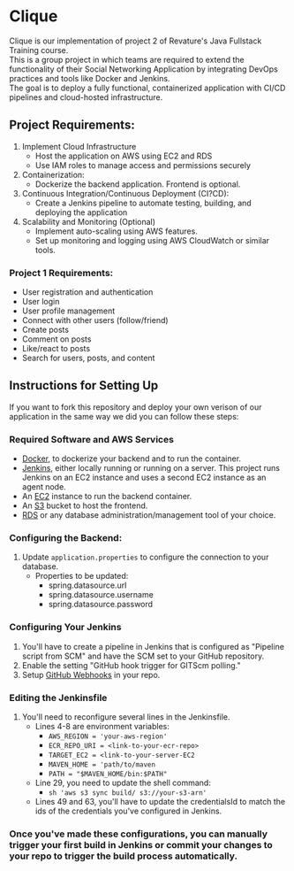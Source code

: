 # Clique
Clique is our implementation of project 2 of Revature's Java Fullstack Training course. \
This is a group project in which teams are required to extend the functionality of their Social Networking Application by integrating DevOps practices and tools like Docker and Jenkins. \
The goal is to deploy a fully functional, containerized application with CI/CD pipelines and cloud-hosted infrastructure. 

## Project Requirements:
1. Implement Cloud Infrastructure
    - Host the application on AWS using EC2 and RDS
    - Use IAM roles to manage access and permissions securely
2. Containerization: 
    - Dockerize the backend application. Frontend is optional.
3. Continuous Integration/Continuous Deployment (CI?CD):
    - Create a Jenkins pipeline to automate testing, building, and deploying the application
4. Scalability and Monitoring (Optional)
    - Implement auto-scaling using AWS features.
    - Set up monitoring and logging using AWS CloudWatch or similar tools. 

### Project 1 Requirements: 
- User registration and authentication
- User login
- User profile management
- Connect with other users (follow/friend)
- Create posts
- Comment on posts
- Like/react to posts
- Search for users, posts, and content

## Instructions for Setting Up
If you want to fork this repository and deploy your own verison of our application in the same way we did you can follow these steps:
### Required Software and AWS Services 
- [Docker](https://docs.docker.com/), to dockerize your backend and to run the container.
- [Jenkins](https://www.jenkins.io/doc/), either locally running or running on a server. This project runs Jenkins on an EC2 instance and uses a second EC2 instance as an agent node.
- An [EC2](https://docs.aws.amazon.com/ec2/) instance to run the backend container.
- An [S3](https://docs.aws.amazon.com/s3/) bucket to host the frontend.
- [RDS](https://docs.aws.amazon.com/rds/) or any database administration/management tool of your choice. 

### Configuring the Backend:
1. Update ```application.properties``` to configure the connection to your database.
    - Properties to be updated:
        - spring.datasource.url
        - spring.datasource.username
        - spring.datasource.password

### Configuring Your Jenkins
1. You'll have to create a pipeline in Jenkins that is configured as "Pipeline script from SCM" and have the SCM set to your GitHub repository.
2. Enable the setting "GitHub hook trigger for GITScm polling."
3. Setup [GitHub Webhooks](https://docs.github.com/en/webhooks/about-webhooks) in your repo.

### Editing the Jenkinsfile
1. You'll need to reconfigure several lines in the Jenkinsfile.
    - Lines 4-8 are environment variables:
        - ```AWS_REGION = 'your-aws-region'```
        - ```ECR_REPO_URI = <link-to-your-ecr-repo>```
        - ```TARGET_EC2 = <link-to-your-server-EC2```
        - ```MAVEN_HOME = 'path/to/maven```
        - ```PATH = "$MAVEN_HOME/bin:$PATH"```
    - Line 29, you need to update the shell command:
        - ```sh 'aws s3 sync build/ s3://your-s3-arn'```
    - Lines 49 and 63, you'll have to update the credentialsId to match the ids of the credentials you've configured in Jenkins. 

### Once you've made these configurations, you can manually trigger your first build in Jenkins or commit your changes to your repo to trigger the build process automatically. 



